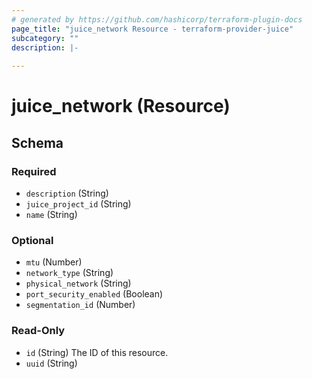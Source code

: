 ```yaml
---
# generated by https://github.com/hashicorp/terraform-plugin-docs
page_title: "juice_network Resource - terraform-provider-juice"
subcategory: ""
description: |-
  
---
```


# juice_network (Resource)





<!-- schema generated by tfplugindocs -->
## Schema

### Required

- `description` (String)
- `juice_project_id` (String)
- `name` (String)

### Optional

- `mtu` (Number)
- `network_type` (String)
- `physical_network` (String)
- `port_security_enabled` (Boolean)
- `segmentation_id` (Number)

### Read-Only

- `id` (String) The ID of this resource.
- `uuid` (String)


